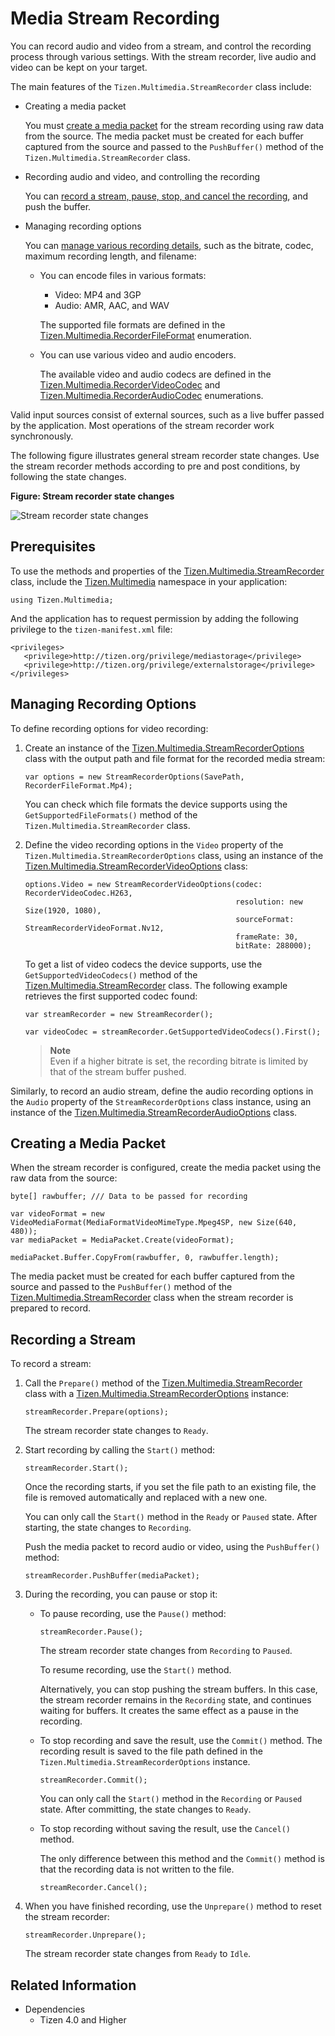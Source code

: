 # Media Stream Recording


You can record audio and video from a stream, and control the recording process through various settings. With the stream recorder, live audio and video can be kept on your target.

The main features of the `Tizen.Multimedia.StreamRecorder` class include:

-   Creating a media packet

    You must [create a media packet](#packet) for the stream recording using raw data from the source. The media packet must be created for each buffer captured from the source and passed to the `PushBuffer()` method of the `Tizen.Multimedia.StreamRecorder` class.

-   Recording audio and video, and controlling the recording

    You can [record a stream, pause, stop, and cancel the recording](#record_stream), and push the buffer.

-   Managing recording options

    You can [manage various recording details](#manage), such as the bitrate, codec, maximum recording length, and filename:

    -   You can encode files in various formats:

        -   Video: MP4 and 3GP
        -   Audio: AMR, AAC, and WAV

        The supported file formats are defined in the [Tizen.Multimedia.RecorderFileFormat](https://samsung.github.io/TizenFX/latest/api/Tizen.Multimedia.RecorderFileFormat.html) enumeration.

    -   You can use various video and audio encoders.

        The available video and audio codecs are defined in the [Tizen.Multimedia.RecorderVideoCodec](https://samsung.github.io/TizenFX/latest/api/Tizen.Multimedia.RecorderVideoCodec.html) and [Tizen.Multimedia.RecorderAudioCodec](https://samsung.github.io/TizenFX/latest/api/Tizen.Multimedia.RecorderAudioCodec.html) enumerations.

Valid input sources consist of external sources, such as a live buffer passed by the application. Most operations of the stream recorder work synchronously.

The following figure illustrates general stream recorder state changes. Use the stream recorder methods according to pre and post conditions, by following the state changes.

**Figure: Stream recorder state changes**

![Stream recorder state changes](./media/streamrecorder_states_cs.png)

## Prerequisites

To use the methods and properties of the [Tizen.Multimedia.StreamRecorder](https://samsung.github.io/TizenFX/latest/api/Tizen.Multimedia.StreamRecorder.html) class, include the [Tizen.Multimedia](https://samsung.github.io/TizenFX/latest/api/Tizen.Multimedia.html) namespace in your application:

```
using Tizen.Multimedia;
```

And the application has to request permission by adding the following privilege to the `tizen-manifest.xml` file:

```
<privileges>
   <privilege>http://tizen.org/privilege/mediastorage</privilege>
   <privilege>http://tizen.org/privilege/externalstorage</privilege>
</privileges>
```

<a name="manage"></a>
## Managing Recording Options

To define recording options for video recording:
1.  Create an instance of the [Tizen.Multimedia.StreamRecorderOptions](https://samsung.github.io/TizenFX/latest/api/Tizen.Multimedia.StreamRecorderOptions.html) class with the output path and file format for the recorded media stream:

    ```
    var options = new StreamRecorderOptions(SavePath, RecorderFileFormat.Mp4);
    ```

    You can check which file formats the device supports using the `GetSupportedFileFormats()` method of the `Tizen.Multimedia.StreamRecorder` class.

2.  Define the video recording options in the `Video` property of the `Tizen.Multimedia.StreamRecorderOptions` class, using an instance of the [Tizen.Multimedia.StreamRecorderVideoOptions](https://samsung.github.io/TizenFX/latest/api/Tizen.Multimedia.StreamRecorderVideoOptions.html) class:

    ```
    options.Video = new StreamRecorderVideoOptions(codec: RecorderVideoCodec.H263,
                                                   resolution: new Size(1920, 1080),
                                                   sourceFormat: StreamRecorderVideoFormat.Nv12,
                                                   frameRate: 30,
                                                   bitRate: 288000);
    ```

    To get a list of video codecs the device supports, use the `GetSupportedVideoCodecs()` method of the [Tizen.Multimedia.StreamRecorder](https://samsung.github.io/TizenFX/latest/api/Tizen.Multimedia.StreamRecorder.html) class. The following example retrieves the first supported codec found:

    ```
    var streamRecorder = new StreamRecorder();

    var videoCodec = streamRecorder.GetSupportedVideoCodecs().First();
    ```

     > **Note**   
	 > Even if a higher bitrate is set, the recording bitrate is limited by that of the stream buffer pushed.


Similarly, to record an audio stream, define the audio recording options in the `Audio` property of the `StreamRecorderOptions` class instance, using an instance of the [Tizen.Multimedia.StreamRecorderAudioOptions](https://samsung.github.io/TizenFX/latest/api/Tizen.Multimedia.StreamRecorderAudioOptions.html) class.

<a name="packet"></a>
## Creating a Media Packet

When the stream recorder is configured, create the media packet using the raw data from the source:

```
byte[] rawbuffer; /// Data to be passed for recording

var videoFormat = new VideoMediaFormat(MediaFormatVideoMimeType.Mpeg4SP, new Size(640, 480));
var mediaPacket = MediaPacket.Create(videoFormat);

mediaPacket.Buffer.CopyFrom(rawbuffer, 0, rawbuffer.length);
```

The media packet must be created for each buffer captured from the source and passed to the `PushBuffer()` method of the [Tizen.Multimedia.StreamRecorder](https://samsung.github.io/TizenFX/latest/api/Tizen.Multimedia.StreamRecorder.html) class when the stream recorder is prepared to record.

<a name="record_stream"></a>
## Recording a Stream

To record a stream:

1.  Call the `Prepare()` method of the [Tizen.Multimedia.StreamRecorder](https://samsung.github.io/TizenFX/latest/api/Tizen.Multimedia.StreamRecorder.html) class with a [Tizen.Multimedia.StreamRecorderOptions](https://samsung.github.io/TizenFX/latest/api/Tizen.Multimedia.StreamRecorderOptions.html) instance:

    ```
    streamRecorder.Prepare(options);
    ```

    The stream recorder state changes to `Ready`.

2.  Start recording by calling the `Start()` method:

    ```
    streamRecorder.Start();
    ```

    Once the recording starts, if you set the file path to an existing file, the file is removed automatically and replaced with a new one.

    You can only call the `Start()` method in the `Ready` or `Paused` state. After starting, the state changes to `Recording`.

    Push the media packet to record audio or video, using the `PushBuffer()` method:

    ```
    streamRecorder.PushBuffer(mediaPacket);
    ```

3.  During the recording, you can pause or stop it:
    -   To pause recording, use the `Pause()` method:

        ```
        streamRecorder.Pause();
        ```

        The stream recorder state changes from `Recording` to `Paused`.

        To resume recording, use the `Start()` method.

        Alternatively, you can stop pushing the stream buffers. In this case, the stream recorder remains in the `Recording` state, and continues waiting for buffers. It creates the same effect as a pause in the recording.

    -   To stop recording and save the result, use the `Commit()` method. The recording result is saved to the file path defined in the `Tizen.Multimedia.StreamRecorderOptions` instance.

        ```
        streamRecorder.Commit();
        ```

        You can only call the `Start()` method in the `Recording` or `Paused` state. After committing, the state changes to `Ready`.

    -   To stop recording without saving the result, use the `Cancel()` method.

        The only difference between this method and the `Commit()` method is that the recording data is not written to the file.

        ```
        streamRecorder.Cancel();
        ```

4.  When you have finished recording, use the `Unprepare()` method to reset the stream recorder:

    ```
    streamRecorder.Unprepare();
    ```

    The stream recorder state changes from `Ready` to `Idle`.



## Related Information
* Dependencies
  -   Tizen 4.0 and Higher
